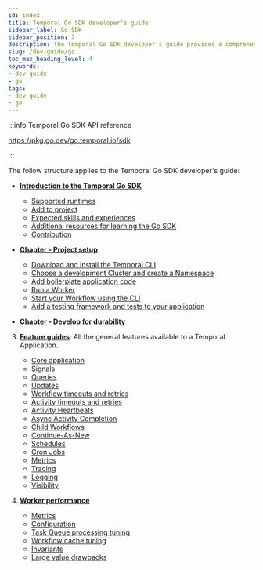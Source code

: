 ```yaml
---
id: index
title: Temporal Go SDK developer's guide
sidebar_label: Go SDK
sidebar_position: 3
description: The Temporal Go SDK developer's guide provides a comprehensive overview of the structures, primitives, and features used in Temporal Application development.
slug: /dev-guide/go
toc_max_heading_level: 4
keywords:
- dev guide
- go
tags:
- dev-guide
- go
---
```


<!-- THIS FILE IS GENERATED. DO NOT EDIT THIS FILE DIRECTLY -->

:::info Temporal Go SDK API reference

https://pkg.go.dev/go.temporal.io/sdk

:::

The follow structure applies to the Temporal Go SDK developer's guide:

- [**Introduction to the Temporal Go SDK**](/dev-guide/go/introduction#)

  - [Supported runtimes](/dev-guide/go/introduction#supported-runtimes)
  - [Add to project](/dev-guide/go/introduction#add-to-project)
  - [Expected skills and experiences](/dev-guide/go/introduction#expected-skills-and-experiences)
  - [Additional resources for learning the Go SDK](/dev-guide/go/introduction#additional-resources)
  - [Contribution](/dev-guide/go/introduction#contribution)

- [**Chapter - Project setup**](#)

  - [Download and install the Temporal CLI](#)
  - [Choose a development Cluster and create a Namespace](/dev-guide/go/project-setup#choose-dev-cluster)
  - [Add boilerplate application code](/dev-guide/go/project-setup#boilerplate-project)
  - [Run a Worker](/dev-guide/go/project-setup#dev-server-worker)
  - [Start your Workflow using the CLI](/dev-guide/go/project-setup#start-workflow)
  - [Add a testing framework and tests to your application](/dev-guide/go/project-setup#test-framework)

- [**Chapter - Develop for durability**](/dev-guide/go/durable-execution#)

3. [**Feature guides**](/dev-guide/go/features): All the general features available to a Temporal Application.

   - [Core application](/dev-guide/go/features/core-app#)
   - [Signals](/dev-guide/go/features#signals)
   - [Queries](/dev-guide/go/features#queries)
   - [Updates](/dev-guide/go/features#updates)
   - [Workflow timeouts and retries](/dev-guide/go/features#workflow-timeouts)
   - [Activity timeouts and retries](/dev-guide/go/features#activity-timeouts)
   - [Activity Heartbeats](/dev-guide/go/features#activity-heartbeats)
   - [Async Activity Completion](/dev-guide/go/features#asynchronous-activity-completion)
   - [Child Workflows](/dev-guide/go/features#child-workflows)
   - [Continue-As-New](/dev-guide/go/features#continue-as-new)
   - [Schedules](/dev-guide/go/features#schedule-a-workflow)
   - [Cron Jobs](/dev-guide/go/features#temporal-cron-jobs)
   - [Metrics](/dev-guide/go/observability#metrics)
   - [Tracing](/dev-guide/go/observability#tracing)
   - [Logging](/dev-guide/go/observability#logging)
   - [Visibility](/dev-guide/go/observability#visibility)

4. [**Worker performance**](/dev-guide/worker-performance)

   - [Metrics](/dev-guide/worker-performance#metrics)
   - [Configuration](/dev-guide/worker-performance#configuration)
   - [Task Queue processing tuning](/dev-guide/worker-performance#task-queues-processing-tuning)
   - [Workflow cache tuning](/dev-guide/worker-performance#workflow-cache-tuning)
   - [Invariants](/dev-guide/worker-performance#invariants)
   - [Large value drawbacks](/dev-guide/worker-performance#drawbacks-of-putting-just-large-values-everywhere)
